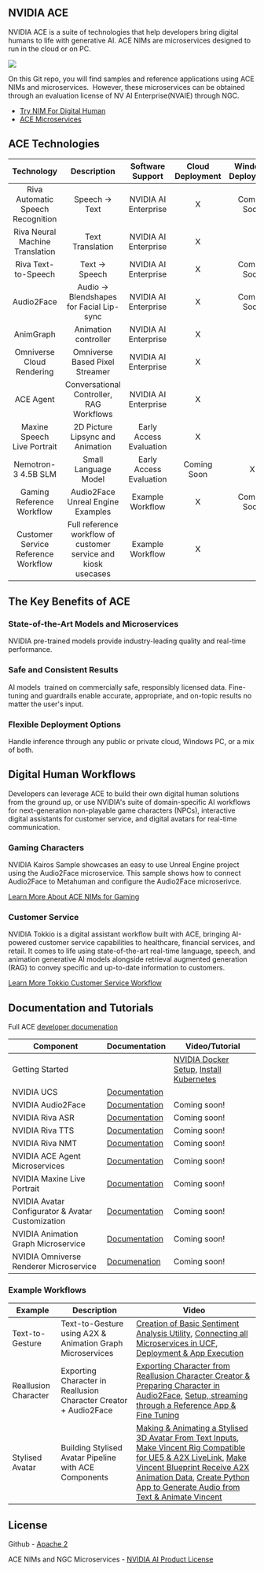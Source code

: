 NVIDIA ACE
--------

NVIDIA ACE is a suite of technologies that help developers bring digital humans to life with generative AI. ACE NIMs are microservices designed to run in the cloud or on PC.

![](https://lh7-us.googleusercontent.com/FJKnZYOQX34lHQ_OccHOvSXFfsFg3RyY1LWgg9_s5NA1RrQr4XH8cA5T3CvuQmysig74EpxQFbOwN4OP-CpQgYNGbjIpC6ior7YlhYPdqMI95fP-_Kv5dkZB_RSegAQ-m6-yzN2n-uwFjDAZB1rlPKQ)

On this Git repo, you will find samples and reference applications using ACE NIMs and microservices.  However, these microservices can be obtained through an evaluation license of NV AI Enterprise(NVAIE) through NGC.



- [Try NIM For Digital Human](https://build.nvidia.com/explore/gaming)
- [ACE Microservices](https://catalog.ngc.nvidia.com/?filters=other%7CACE%7Cace&orderBy=weightPopularDESC&query=&page=&pageSize=)

ACE Technologies
------
|                    Technology                   |                                Description                              |          Software   Support        |     Cloud   Deployment    |     Windows   Deployment    |
|:-----------------------------------------------:|:-----------------------------------------------------------------------:|:----------------------------------:|:-------------------------:|:---------------------------:|
|     Riva      Automatic Speech   Recognition    |                            Speech   -&gt; Text                          |        NVIDIA   AI Enterprise      |              X            |         Coming   Soon       |
|      Riva      Neural Machine   Translation     |                            Text   Translation                           |        NVIDIA   AI Enterprise      |              X            |                             |
|             Riva      Text-to-Speech            |                            Text   -&gt; Speech                          |        NVIDIA   AI Enterprise      |              X            |         Coming   Soon       |
|                    Audio2Face                   |           Audio   -&gt; Blendshapes      for   Facial Lip-sync          |        NVIDIA   AI Enterprise      |              X            |         Coming   Soon       |
|                     AnimGraph                   |                          Animation   controller                         |        NVIDIA   AI Enterprise      |              X            |                             |
|             Omniverse Cloud Rendering           |                     Omniverse   Based Pixel Streamer                    |        NVIDIA   AI Enterprise      |              X            |                             |
|                     ACE Agent                   |                Conversational   Controller, RAG Workflows               |        NVIDIA   AI Enterprise      |              X            |                             |
|           Maxine Speech   Live Portrait         |                    2D   Picture Lipsync and Animation                   |     Early   Access   Evaluation    |              X            |                             |
|                Nemotron-3 4.5B SLM              |                          Small   Language Model                         |      Early   Access Evaluation     |        Coming   Soon      |               X             |
|             Gaming Reference Workflow           |                    Audio2Face   Unreal Engine Examples                  |          Example   Workflow        |              X            |         Coming   Soon       |
|       Customer Service Reference   Workflow     |     Full   reference workflow of customer service and kiosk usecases    |       Example   Workflow           |              X            |                             |


The Key Benefits of ACE
--------

### State-of-the-Art Models and Microservices

NVIDIA pre-trained models provide industry-leading quality and real-time performance.

### Safe and Consistent Results

AI models  trained on commercially safe, responsibly licensed data. Fine-tuning and guardrails enable accurate, appropriate, and on-topic results no matter the user's input.

### Flexible Deployment Options

Handle inference through any public or private cloud, Windows PC, or a mix of both.

## Digital Human Workflows

Developers can leverage ACE to build their own digital human solutions from the ground up, or use NVIDIA's suite of domain-specific AI workflows for next-generation non-playable game characters (NPCs), interactive digital assistants for customer service, and digital avatars for real-time communication.

### Gaming Characters

NVIDIA Kairos Sample showcases an easy to use Unreal Engine project using the Audio2Face microservice. This sample shows how to connect Audio2Face to Metahuman and configure the Audio2Face microserivce. 

[Learn More About ACE NIMs for Gaming](https://build.nvidia.com/explore/gaming)

### Customer Service

NVIDIA Tokkio is a digital assistant workflow built with ACE, bringing AI-powered customer service capabilities to healthcare, financial services, and retail. It comes to life using state-of-the-art real-time language, speech, and animation generative AI models alongside retrieval augmented generation (RAG) to convey specific and up-to-date information to customers.

[Learn More Tokkio Customer Service Workflow](https://developer.nvidia.com/nvidia-omniverse-platform/ace/tokkio-showcase)

Documentation and Tutorials
-------------
Full ACE [developer documenation](https://docs.nvidia.com/ace/latest)

| Component | Documentation | Video/Tutorial |
| ------ | ------ | ------ |
|      Getting Started  |        | [NVIDIA Docker Setup](https://youtu.be/2uWXeIol468), [Install Kubernetes](https://www.youtube.com/watch?v=ACIkyiWglW4) |
|     NVIDIA UCS   | [Documentation](https://registry.ngc.nvidia.com/orgs/eevaigoeixww/teams/ucf-20-ea-release/resources/ucf_tools) ||
|NVIDIA Audio2Face| [Documentation](https://docs.nvidia.com/ace/latest/modules/a2f-docs/index.html) | Coming soon! |
|NVIDIA Riva ASR| [Documentation](https://docs.nvidia.com/deeplearning/riva/user-guide/docs/asr/asr-overview.html)|Coming soon! |
|NVIDIA Riva TTS| [Documentation](https://docs.nvidia.com/deeplearning/riva/user-guide/docs/tts/tts-overview.html)|Coming soon! |
|NVIDIA Riva NMT|[Documentation](https://docs.nvidia.com/deeplearning/riva/user-guide/docs/translation/translation-overview.html) |Coming soon! |
|NVIDIA ACE Agent Microservices|[Documentation](https://docs.nvidia.com/ace/latest/modules/ace_agent/index.html)|Coming soon! |
|NVIDIA Maxine Live Portrait|[Documentation](https://registry.ngc.nvidia.com/orgs/eevaigoeixww/teams/live-portrait-ms/resources/live_portrait_user_guide)|Coming soon! |
|NVIDIA Avatar Configurator & Avatar Customization|[Documentation](https://docs.nvidia.com/ace/latest/modules/avatar_customization/Avatar_Configurator.html)|Coming soon! |
|NVIDIA Animation Graph Microservice|[Documentation](https://docs.nvidia.com/ace/latest/modules/animation_graph_microservice/index.html)|Coming soon! |
|NVIDIA Omniverse Renderer Microservice|[Documenation](https://docs.nvidia.com/ace/latest/modules/omniverse_renderer_microservice/index.html)|Coming soon! |

### Example Workflows

| Example | Description | Video |
| ------ | ------ | ------ |
|     Text-to-Gesture   |   Text-to-Gesture using A2X & Animation Graph Microservices     | [Creation of Basic Sentiment Analysis Utility](https://www.youtube.com/watch?v=g3Vb7EhlEUA),  [Connecting all Microservices in UCF](https://www.youtube.com/watch?v=TP4RD-T0GOI),  [Deployment & App Execution](https://www.youtube.com/watch?v=EHyga9smaSA)|
|    Reallusion Character    |   Exporting Character in Reallusion Character Creator + Audio2Face     | [Exporting Character from Reallusion Character Creator & Preparing Character in Audio2Face](https://www.youtube.com/watch?v=_Vkiup06lYQ), [Setup, streaming through a Reference App & Fine Tuning](https://www.youtube.com/watch?v=3xBhOKHbrFU)|
|      Stylised Avatar  |    Building Stylised Avatar Pipeline with ACE Components    | [Making & Animating a Stylised 3D Avatar From Text Inputs](https://www.youtube.com/watch?v=cnyy0mlL8C0), [Make Vincent Rig Compatible for UE5 & A2X LiveLink](https://www.youtube.com/watch?v=2MgzVluShtc), [Make Vincent Blueprint Receive A2X Animation Data](https://www.youtube.com/watch?v=fpthK6WHjX8), [Create Python App to Generate Audio from Text & Animate Vincent](https://www.youtube.com/watch?v=g14c2gcbowM)|


License
-------

Github - [Apache 2](https://www.apache.org/licenses/LICENSE-2.0.txt)

ACE NIMs and NGC Microservices - [NVIDIA AI Product License](https://www.nvidia.com/en-us/data-center/products/nvidia-ai-enterprise/eula/)